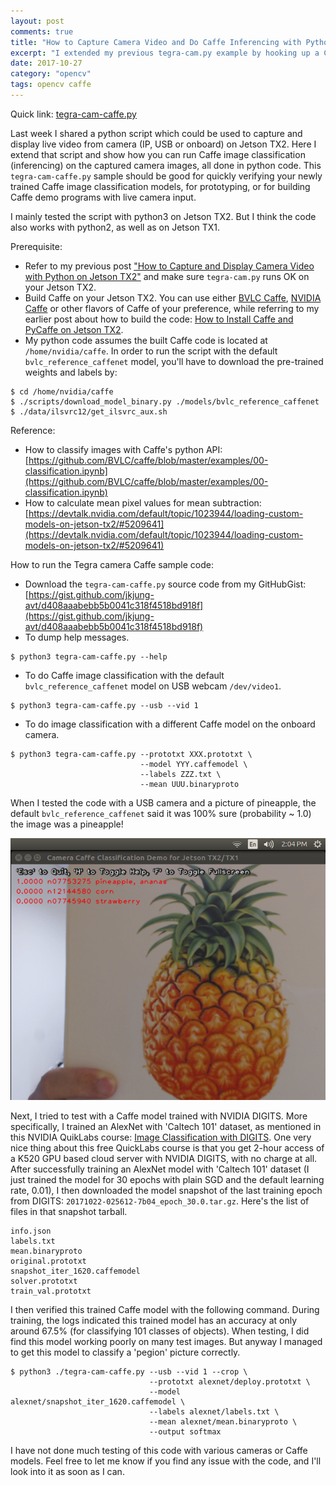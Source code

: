 ```yaml
---
layout: post
comments: true
title: "How to Capture Camera Video and Do Caffe Inferencing with Python on Jetson TX2"
excerpt: "I extended my previous tegra-cam.py example by hooking up a Caffe image classification model into the video pipeline. The resulting code should be good for quickly verifying a newly trained Caffe image classification model, for prototyping, or for building Caffe demo programs with live camera input."
date: 2017-10-27
category: "opencv"
tags: opencv caffe
---
```


Quick link: [tegra-cam-caffe.py]( https://gist.github.com/jkjung-avt/d408aaabebb5b0041c318f4518bd918f)

Last week I shared a python script which could be used to capture and display live video from camera (IP, USB or onboard) on Jetson TX2. Here I extend that script and show how you can run Caffe image classification (inferencing) on the captured camera images, all done in python code. This `tegra-cam-caffe.py` sample should be good for quickly verifying your newly trained Caffe image classification models, for prototyping, or for building Caffe demo programs with live camera input.

I mainly tested the script with python3 on Jetson TX2. But I think the code also works with python2, as well as on Jetson TX1.

Prerequisite:

* Refer to my previous post ["How to Capture and Display Camera Video with Python on Jetson TX2"](https://jkjung-avt.github.io/tx2-camera-with-python/) and make sure `tegra-cam.py` runs OK on your Jetson TX2.
* Build Caffe on your Jetson TX2. You can use either [BVLC Caffe](https://github.com/BVLC/caffe), [NVIDIA Caffe](https://github.com/NVIDIA/caffe) or other flavors of Caffe of your preference, while referring to my earlier post about how to build the code: [How to Install Caffe and PyCaffe on Jetson TX2](https://jkjung-avt.github.io/caffe-on-tx2/).
* My python code assumes the built Caffe code is located at `/home/nvidia/caffe`. In order to run the script with the default `bvlc_reference_caffenet` model, you'll have to download the pre-trained weights and labels by:

```shell
$ cd /home/nvidia/caffe
$ ./scripts/download_model_binary.py ./models/bvlc_reference_caffenet
$ ./data/ilsvrc12/get_ilsvrc_aux.sh
```

Reference:

* How to classify images with Caffe's python API: [https://github.com/BVLC/caffe/blob/master/examples/00-classification.ipynb](https://github.com/BVLC/caffe/blob/master/examples/00-classification.ipynb)
* How to calculate mean pixel values for mean subtraction: [https://devtalk.nvidia.com/default/topic/1023944/loading-custom-models-on-jetson-tx2/#5209641](https://devtalk.nvidia.com/default/topic/1023944/loading-custom-models-on-jetson-tx2/#5209641)

How to run the Tegra camera Caffe sample code:

* Download the `tegra-cam-caffe.py` source code from my GitHubGist: [https://gist.github.com/jkjung-avt/d408aaabebb5b0041c318f4518bd918f](https://gist.github.com/jkjung-avt/d408aaabebb5b0041c318f4518bd918f)
* To dump help messages.

```shell
$ python3 tegra-cam-caffe.py --help
```

* To do Caffe image classification with the default `bvlc_reference_caffenet` model on USB webcam `/dev/video1`.

```shell
$ python3 tegra-cam-caffe.py --usb --vid 1
```

* To do image classification with a different Caffe model on the onboard camera.

```shell
$ python3 tegra-cam-caffe.py --prototxt XXX.prototxt \
                             --model YYY.caffemodel \
                             --labels ZZZ.txt \
                             --mean UUU.binaryproto
```

When I tested the code with a USB camera and a picture of pineapple, the default `bvlc_reference_caffenet` said it was 100% sure (probability ~ 1.0) the image was a pineapple!

![A pineapple picture shown to tegra-cam-caffe.py](/assets/2017-10-27-tx2-camera-caffe/pineapple.png)

Next, I tried to test with a Caffe model trained with NVIDIA DIGITS. More specifically, I trained an AlexNet with 'Caltech 101' dataset, as mentioned in this NVIDIA QuikLabs course: [Image Classification with DIGITS](https://nvidia.qwiklab.com/focuses/1579). One very nice thing about this free QuickLabs course is that you get 2-hour access of a K520 GPU based cloud server with NVIDIA DIGITS, with no charge at all. After successfully training an AlexNet model with 'Caltech 101' dataset (I just trained the model for 30 epochs with plain SGD and the default learning rate, 0.01), I then downloaded the model snapshot of the last training epoch from DIGITS: `20171022-025612-7b04_epoch_30.0.tar.gz`. Here's the list of files in that snapshot tarball.

```shell
info.json
labels.txt
mean.binaryproto
original.prototxt
snapshot_iter_1620.caffemodel
solver.prototxt
train_val.prototxt
```

I then verified this trained Caffe model with the following command. During training, the logs indicated this trained model has an accuracy at only around 67.5% (for classifying 101 classes of objects). When testing, I did find this model working poorly on many test images. But anyway I managed to get this model to classify a 'pegion' picture correctly.

```
$ python3 ./tegra-cam-caffe.py --usb --vid 1 --crop \
                               --prototxt alexnet/deploy.prototxt \
                               --model alexnet/snapshot_iter_1620.caffemodel \
                               --labels alexnet/labels.txt \
                               --mean alexnet/mean.binaryproto \
                               --output softmax
```

I have not done much testing of this code with various cameras or Caffe models. Feel free to let me know if you find any issue with the code, and I'll look into it as soon as I can.

